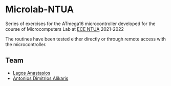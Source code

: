 # Microlab-NTUA

Series of exercises for the ATmega16 microcontroller developed for the course of Microcomputers Lab at [ECE NTUA](https://www.ece.ntua.gr/en) 2021-2022

The routines have been tested either directly or through remote access with the microcontroller.

## Team
- [Lagos Anastasios](https://github.com/gosutek)
- [Antonios Dimitrios Alikaris](https://github.com/alikarisant)
